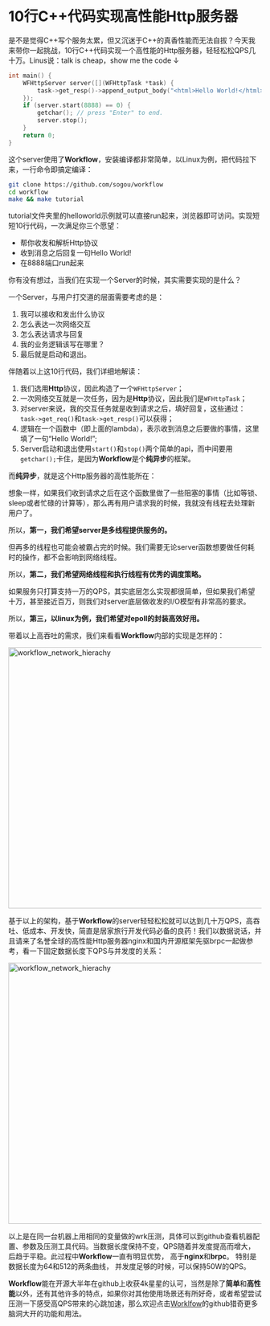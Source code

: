 # 10行C++代码实现高性能Http服务器

是不是觉得C++写个服务太累，但又沉迷于C++的真香性能而无法自拔？今天我来带你一起挑战，10行C++代码实现一个高性能的Http服务器，轻轻松松QPS几十万。Linus说：talk is cheap，show me the code ↓

```cpp
int main() {
    WFHttpServer server([](WFHttpTask *task) {
        task->get_resp()->append_output_body("<html>Hello World!</html>");
    });
    if (server.start(8888) == 0) {
        getchar(); // press "Enter" to end.
        server.stop();
    }
    return 0;
}
```

这个server使用了**Workflow**，安装编译都非常简单，以Linux为例，把代码拉下来，一行命令即搞定编译：

```sh
git clone https://github.com/sogou/workflow
cd workflow
make && make tutorial
```
tutorial文件夹里的helloworld示例就可以直接run起来，浏览器即可访问。实现短短10行代码，一次满足你三个愿望：

- 帮你收发和解析Http协议
- 收到消息之后回复一句Hello World!
- 在8888端口run起来

你有没有想过，当我们在实现一个Server的时候，其实需要实现的是什么？

一个Server，与用户打交道的层面需要考虑的是：

1. 我可以接收和发出什么协议
2. 怎么表达一次网络交互
3. 怎么表达请求与回复
4. 我的业务逻辑该写在哪里？
5. 最后就是启动和退出。

伴随着以上这10行代码，我们详细地解读：

1. 我们选用**Http**协议，因此构造了一个``WFHttpServer``；
2. 一次网络交互就是一次任务，因为是**Http**协议，因此我们是``WFHttpTask``；
3. 对server来说，我的交互任务就是收到请求之后，填好回复，这些通过：``task->get_req()``和``task->get_resp()``可以获得；
4. 逻辑在一个函数中（即上面的lambda），表示收到消息之后要做的事情，这里填了一句“Hello World!”;
5. Server启动和退出使用``start()``和``stop()``两个简单的api，而中间要用``getchar();``卡住，是因为**Workflow**是个**纯异步**的框架。

而**纯异步**，就是这个Http服务器的高性能所在：

想象一样，如果我们收到请求之后在这个函数里做了一些阻塞的事情（比如等锁、sleep或者忙碌的计算等），那么再有用户请求我的时候，我就没有线程去处理新用户了。

所以，**第一，我们希望server是多线程提供服务的。**

但再多的线程也可能会被霸占完的时候。我们需要无论server函数想要做任何耗时的操作，都不会影响到网络线程。

所以，**第二，我们希望网络线程和执行线程有优秀的调度策略。**

如果服务只打算支持一万的QPS，其实底层怎么实现都很简单，但如果我们希望十万，甚至接近百万，则我们对server底层做收发的I/O模型有非常高的要求。

所以，**第三，以linux为例，我们希望对epoll的封装高效好用。**

带着以上高吞吐的需求，我们来看看**Workflow**内部的实现是怎样的：

<img src="https://raw.githubusercontent.com/wiki/holmes1412/holmes1412/workflow_network.png"  width = "719" height = "520" alt="workflow_network_hierachy" align=center />

基于以上的架构，基于**Workflow**的server轻轻松松就可以达到几十万QPS，高吞吐、低成本、开发快，简直是居家旅行开发代码必备的良药！我们以数据说话，并且请来了名誉全球的高性能Http服务器nginx和国内开源框架先驱brpc一起做参考，看一下固定数据长度下QPS与并发度的关系：

<img src="https://raw.githubusercontent.com/wiki/sogou/workflow/img/benchmark-01.png"  width = "719" height = "520" alt="workflow_network_hierachy" align=center />

以上是在同一台机器上用相同的变量做的wrk压测，具体可以到github查看机器配置、参数及压测工具代码。当数据长度保持不变，QPS随着并发度提高而增大，后趋于平稳。此过程中**Workflow**一直有明显优势， 高于**nginx**和**brpc**。 特别是数据长度为64和512的两条曲线， 并发度足够的时候，可以保持50W的QPS。

**Workflow**能在开源大半年在github上收获4k星星的认可，当然是除了**简单**和**高性能**以外，还有其他许多的特点，如果你对其他使用场景还有所好奇，或者希望尝试压测一下感受高QPS带来的心跳加速，那么欢迎点击[Worklfow](https://github.com/sogou/workflow)的github猎奇更多脑洞大开的功能和用法。
